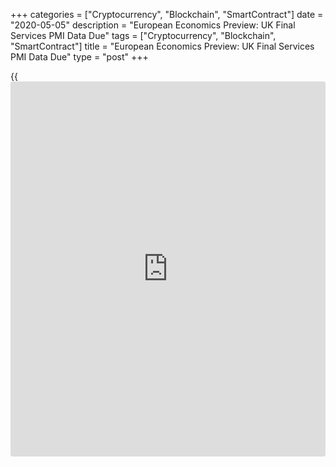 +++
categories = ["Cryptocurrency", "Blockchain", "SmartContract"]
date = "2020-05-05"
description = "European Economics Preview: UK Final Services PMI Data Due"
tags = ["Cryptocurrency", "Blockchain", "SmartContract"]
title = "European Economics Preview: UK Final Services PMI Data Due"
type = "post"
+++

{{<iframe id="large-banner" src="https://www.bounty.group/#slide=3.0" width="100%" height="600" scrolling="no" style="border: 0px solid rgb(216, 221, 230); border-radius: 3px;">}}

Final Purchasing Managers' survey data from the UK is due on Tuesday,
headlining a light day for the European economic [news](https://www.letsplayfx.com/blog/forex-news-website/).

At 1.45 am ET, Switzerland's State Secretariat for Economic Affairs
releases final consumer confidence survey data. According to initial
estimate, the confidence index fell to -40 in April from -9.4 in
January.

At 2.30 am ET, the Federal Statistical Office is set to issue Swiss
consumer prices for April. Consumer prices are forecast to fall 0.8
percent on year versus a 0.5 percent drop in March.

At 3.00 am ET, Spain unemployment data is due from the labor ministry.

Half an hour later, quarterly national accounts, industrial production
and new orders are due from Statistics Sweden.

At 4.30 am ET, IHS Markit is scheduled to issue UK final services PMI
data. The final score is seen at 12.3 in April, unchanged from flash
estimate, and down from 34.5 in March.

At 5.00 am ET, Eurostat is slated to publish euro area producer prices
for March. Economists forecast producer prices to fall 2.6 percent on
year after easing 1.3 percent in February.

For comments and feedback [contact](https://www.playgroundfx.com/contact/): editorial@rtt[news](https://www.letsplayfx.com/blog/forex-news-website/).com

[Economic News][1]

 **What parts of the world are seeing the best (and worst) economic
performances lately? Click[here][2] to check out our [Econ Scorecard][2]
and find out! See up-to-the-moment [ranking](https://www.playgroundfx.com/blog/crypto-exchange-ranking/)s for the best and worst
performers in [GDP][3], [unemployment rate][4], [inflation][2] and much
more.**

   1. www.rtt[news](https://www.letsplayfx.com/blog/forex-news-website/).com/Content/EconomicNews.aspx
   2. www.rtt[news](https://www.letsplayfx.com/blog/forex-news-website/).com/economic-scorecard/world-rank/CPI/highest-performance.aspx
   3. www.rtt[news](https://www.letsplayfx.com/blog/forex-news-website/).com/economic-scorecard/world-rank/GDP/highest-performance.aspx
   4. www.rtt[news](https://www.letsplayfx.com/blog/forex-news-website/).com/economic-scorecard/world-rank/unemployment-rate/lowest-performance.aspx